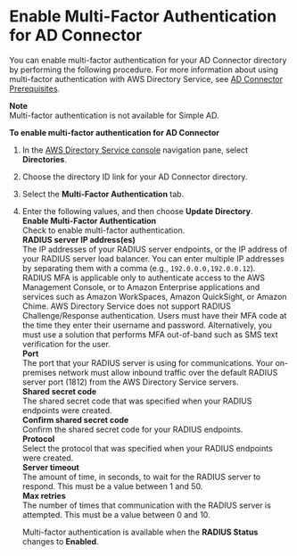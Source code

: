 # Enable Multi\-Factor Authentication for AD Connector<a name="mfa"></a>

You can enable multi\-factor authentication for your AD Connector directory by performing the following procedure\. For more information about using multi\-factor authentication with AWS Directory Service, see [AD Connector Prerequisites](prereq_connector.md)\.

**Note**  
Multi\-factor authentication is not available for Simple AD\.

**To enable multi\-factor authentication for AD Connector**

1. In the [AWS Directory Service console](https://console.aws.amazon.com/directoryservice/) navigation pane, select **Directories**\.

1. Choose the directory ID link for your AD Connector directory\.

1. Select the **Multi\-Factor Authentication** tab\.

1. Enter the following values, and then choose **Update Directory**\.   
**Enable Multi\-Factor Authentication**  
Check to enable multi\-factor authentication\.  
**RADIUS server IP address\(es\)**  
The IP addresses of your RADIUS server endpoints, or the IP address of your RADIUS server load balancer\. You can enter multiple IP addresses by separating them with a comma \(e\.g\., `192.0.0.0,192.0.0.12`\)\.  
RADIUS MFA is applicable only to authenticate access to the AWS Management Console, or to Amazon Enterprise applications and services such as Amazon WorkSpaces, Amazon QuickSight, or Amazon Chime\. AWS Directory Service does not support RADIUS Challenge/Response authentication\. Users must have their MFA code at the time they enter their username and password\. Alternatively, you must use a solution that performs MFA out\-of\-band such as SMS text verification for the user\.  
**Port**  
The port that your RADIUS server is using for communications\. Your on\-premises network must allow inbound traffic over the default RADIUS server port \(1812\) from the AWS Directory Service servers\.  
**Shared secret code**  
The shared secret code that was specified when your RADIUS endpoints were created\.  
**Confirm shared secret code**  
Confirm the shared secret code for your RADIUS endpoints\.  
**Protocol**  
Select the protocol that was specified when your RADIUS endpoints were created\.  
**Server timeout**  
The amount of time, in seconds, to wait for the RADIUS server to respond\. This must be a value between 1 and 50\.  
**Max retries**  
The number of times that communication with the RADIUS server is attempted\. This must be a value between 0 and 10\.

   Multi\-factor authentication is available when the **RADIUS Status** changes to **Enabled**\. 